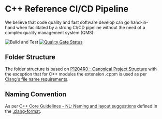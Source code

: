 # C++ Reference CI/CD Pipeline

We believe that code quality and fast software develop can go hand-in-hand when facilitated by a strong CI/CD pipeline without the need of a complex quality management system (QMS).

![Build and Test](https://github.com/patschkowski/cpp-reference-cicd-pipeline/actions/workflows/build-and-test.yml/badge.svg)
[![Quality Gate Status](https://sonarcloud.io/api/project_badges/measure?project=Patschkowski_cpp-reference-cicd-pipeline&metric=alert_status)](https://sonarcloud.io/summary/new_code?id=Patschkowski_cpp-reference-cicd-pipeline)

## Folder Structure

The folder structure is based on [P1204R0 - Canonical Project Structure](https://www.open-std.org/jtc1/sc22/wg21/docs/papers/2018/p1204r0.html) with the exception that for C++ modules the extension .cppm is used as per [Clang's file name requirements](https://releases.llvm.org/20.1.0/tools/clang/docs/StandardCPlusPlusModules.html#file-name-requirements).

## Naming Convention

As per [C++ Core Guidelines - NL: Naming and layout suggestions](https://isocpp.github.io/CppCoreGuidelines/CppCoreGuidelines#S-naming) defined in the [.clang-format](.clang-format).